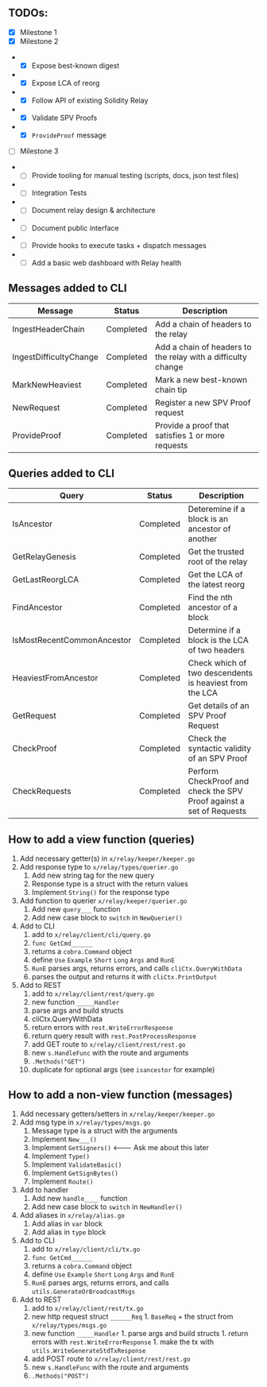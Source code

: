 ## TODOs:

- [X] Milestone 1
- [X] Milestone 2
- - [X] Expose best-known digest
- - [X] Expose LCA of reorg
- - [X] Follow API of existing Solidity Relay
- - [X] Validate SPV Proofs
- - [X] `ProvideProof` message
- [ ] Milestone 3
- - [ ] Provide tooling for manual testing (scripts, docs, json test files)
- - [ ] Integration Tests
- - [ ] Document relay design & architecture
- - [ ] Document public interface
- - [ ] Provide hooks to execute tasks + dispatch messages
- - [ ] Add a basic web dashboard with Relay health

## Messages added to CLI

| Message | Status | Description |
| ------- | ------ | ----------- |
| IngestHeaderChain | Completed | Add a chain of headers to the relay |
| IngestDifficultyChange | Completed | Add a chain of headers to the relay with a difficulty change|
| MarkNewHeaviest | Completed | Mark a new best-known chain tip |
| NewRequest | Completed | Register a new SPV Proof request|
| ProvideProof | Completed | Provide a proof that satisfies 1 or more requests |

## Queries added to CLI

| Query | Status | Description |
| ----- | ------ | ----------- |
| IsAncestor | Completed | Deteremine if a block is an ancestor of another |
| GetRelayGenesis | Completed | Get the trusted root of the relay |
| GetLastReorgLCA | Completed | Get the LCA of the latest reorg |
| FindAncestor | Completed | Find the nth ancestor of a block|
| IsMostRecentCommonAncestor | Completed | Determine if a block is the LCA of two headers|
| HeaviestFromAncestor | Completed | Check which of two descendents is heaviest from the LCA |
| GetRequest | Completed | Get details of an SPV Proof Request|
| CheckProof | Completed | Check the syntactic validity of an SPV Proof |
| CheckRequests | Completed | Perform CheckProof and check the SPV Proof against a set of Requests |

## How to add a view function (queries)
1. Add necessary getter(s) in `x/relay/keeper/keeper.go`
1. Add response type to `x/relay/types/querier.go`
    1. Add new string tag for the new query
    1. Response type is a struct with the return values
    1. Implement `String()` for the response type
1. Add function to querier `x/relay/keeper/querier.go`
    1. Add new `query___` function
    1. Add new case block to `switch` in `NewQuerier()`
1. Add to CLI  
    1. add to `x/relay/client/cli/query.go`
      1. `func GetCmd______`
      1. returns a `cobra.Command` object
      1. define `Use` `Example` `Short` `Long` `Args` and `RunE`
      1. `RunE` parses args, returns errors, and calls `cliCtx.QueryWithData`
      1. parses the output and returns it with `cliCtx.PrintOutput`
1. Add to REST
    1. add to `x/relay/client/rest/query.go`
    1. new function `_____Handler`
      1. parse args and build structs
      1. cliCtx.QueryWithData
      1. return errors with `rest.WriteErrorResponse`
      1. return query result with `rest.PostProcessResponse`
    1. add GET route to `x/relay/client/rest/rest.go`
      1. new `s.HandleFunc` with the route and arguments
      1. `.Methods("GET")`
      1. duplicate for optional args (see `isancestor` for example)


## How to add a non-view function (messages)
1. Add necessary getters/setters in `x/relay/keeper/keeper.go`
1. Add msg type in `x/relay/types/msgs.go`
    1. Message type is a struct with the arguments
    1. Implement `New___()`
    1. Implement `GetSigners()` <--- Ask me about this later
    1. Implement `Type()`
    1. Implement `ValidateBasic()`
    1. Implement `GetSignBytes()`
    1. Implement `Route()`
1. Add to handler
    1. Add new `handle____` function
    1. Add new case block to `switch` in `NewHandler()`
1. Add aliases in `x/relay/alias.go`
    1. Add alias in `var` block
    1. Add alias in `type` block
1. Add to CLI  
    1. add to `x/relay/client/cli/tx.go`
      1. `func GetCmd______`
      1. returns a `cobra.Command` object
      1. define `Use` `Example` `Short` `Long` `Args` and `RunE`
      1. `RunE` parses args, returns errors, and calls `utils.GenerateOrBroadcastMsgs`
1. Add to REST
    1. add to `x/relay/client/rest/tx.go`
      1. new http request struct `______Req`
        1. `BaseReq` + the struct from `x/relay/types/msgs.go`
      1. new function `_____Handler`
        1. parse args and build structs
        1. return errors with `rest.WriteErrorResponse`
        1. make the tx with `utils.WriteGenerateStdTxResponse`
    1. add POST route to `x/relay/client/rest/rest.go`
      1. new `s.HandleFunc` with the route and arguments
      1. `.Methods("POST")`
